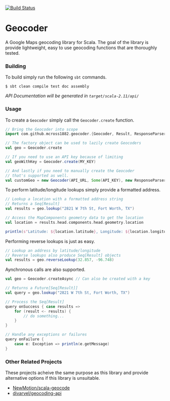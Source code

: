 [![Build Status](https://travis-ci.org/mcross1882/geocoder.svg?branch=master)](https://travis-ci.org/mcross1882/geocoder)

Geocoder
========

A Google Maps geocoding library for Scala. The goal of the library is provide lightweight, easy to use geocoding functions that are thoroughly tested.

### Building

To build simply run the following `sbt` commands.

```
$ sbt clean compile test doc assembly
```

*API Documentation will be generated in `target/scala-2.11/api/`*

### Usage

To create a `Geocoder` simply call the `Geocoder.create` function.

```scala
// Bring the Geocoder into scope
import com.github.mcross1882.geocoder.{Geocoder, Result, ResponseParser}

// The factory object can be used to lazily create Geocoders
val geo = Geocoder.create

// If you need to use an API key because of limiting
val geoWithKey = Geocoder.create(MY_KEY)

// And lastly if you need to manually create the Geocoder
// that's supported as well.
val customGeo = new Geocoder(API_URL, Some(API_KEY), new ResponseParser)
```

To perform latitude/longitude lookups simply provide a formatted address.

```scala
// Lookup a location with a formatted address string
// Returns a Seq[Result]
val results = geo.lookup("2821 W 7th St, Fort Worth, TX")

// Access the MapComponents geometry data to get the location
val location = results.head.components.head.geometry.location

println(s"Latitude: ${location.latitude}, Longitude: ${location.longitude}")
```

Performing reverse lookups is just as easy.

```scala
// Lookup an address by latitude/longitude
// Reverse lookups also produce Seq[Result] objects
val results = geo.reverseLookup(32.857, -96.748)
```

Aynchronous calls are also supported.

```scala
val geo = Geocoder.createAsync // Can also be created with a key

// Returns a Future[Seq[Result]]
val query = geo.lookup("2821 W 7th St, Fort Worth, TX")

// Process the Seq[Result]
query onSuccess { case results =>
    for (result <- results) {
        // do something...
    }
}

// Handle any exceptions or failures
query onFailure {
    case e: Exception => println(e.getMessage)
}
```

### Other Related Projects

These projects acheive the same purpose as this library and provide alternative options if this library is unsuitable.

- [NewMotion/scala-geocode](https://github.com/NewMotion/scala-geocode)
- [divarvel/geocoding-api](https://github.com/divarvel/geocoding-api)

